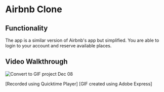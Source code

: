 # Airbnb Clone

## Functionality

The app is a similar version of Airbnb's app but simplified. You are able to login to your account and reserve available places.

## Video Walkthrough

![Convert to GIF project Dec 08](https://github.com/JosephTham/Project11/assets/89259891/544bd633-fd8b-4eed-8e84-7a596bef1b65)

[Recorded using Quicktime Player]
[GIF created using Adobe Express]

